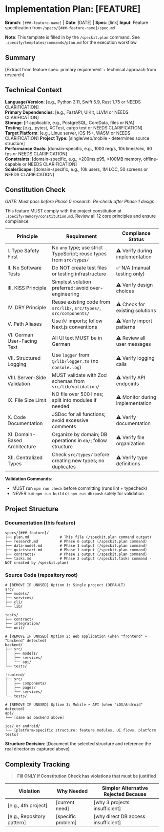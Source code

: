 # Implementation Plan: [FEATURE]

**Branch**: `[###-feature-name]` | **Date**: [DATE] | **Spec**: [link]
**Input**: Feature specification from `/specs/[###-feature-name]/spec.md`

**Note**: This template is filled in by the `/speckit.plan` command. See `.specify/templates/commands/plan.md` for the execution workflow.

## Summary

[Extract from feature spec: primary requirement + technical approach from research]

## Technical Context

<!--
  ACTION REQUIRED: Replace the content in this section with the technical details
  for the project. The structure here is presented in advisory capacity to guide
  the iteration process.
-->

**Language/Version**: [e.g., Python 3.11, Swift 5.9, Rust 1.75 or NEEDS CLARIFICATION]  
**Primary Dependencies**: [e.g., FastAPI, UIKit, LLVM or NEEDS CLARIFICATION]  
**Storage**: [if applicable, e.g., PostgreSQL, CoreData, files or N/A]  
**Testing**: [e.g., pytest, XCTest, cargo test or NEEDS CLARIFICATION]  
**Target Platform**: [e.g., Linux server, iOS 15+, WASM or NEEDS CLARIFICATION]
**Project Type**: [single/web/mobile - determines source structure]  
**Performance Goals**: [domain-specific, e.g., 1000 req/s, 10k lines/sec, 60 fps or NEEDS CLARIFICATION]  
**Constraints**: [domain-specific, e.g., <200ms p95, <100MB memory, offline-capable or NEEDS CLARIFICATION]  
**Scale/Scope**: [domain-specific, e.g., 10k users, 1M LOC, 50 screens or NEEDS CLARIFICATION]

## Constitution Check

*GATE: Must pass before Phase 0 research. Re-check after Phase 1 design.*

This feature MUST comply with the project constitution at `.specify/memory/constitution.md`. Review all 12 core principles and ensure compliance:

| Principle | Requirement | Compliance Status |
|-----------|-------------|-------------------|
| I. Type Safety First | No `any` type; use strict TypeScript; reuse types from `src/types/` | ⚠ Verify during implementation |
| II. No Software Tests | Do NOT create test files or testing infrastructure | ✅ N/A (manual testing only) |
| III. KISS Principle | Simplest solution preferred; avoid over-engineering | ⚠ Verify design choices |
| IV. DRY Principle | Reuse existing code from `src/lib/`, `src/types/`, `src/components/` | ⚠ Check for existing solutions |
| V. Path Aliases | Use `@/` imports; follow Next.js conventions | ⚠ Verify import patterns |
| VI. German User-Facing Text | All UI text MUST be in German | ⚠ Review all user messages |
| VII. Structured Logging | Use `logger` from `@/lib/logger.ts` (no `console.log`) | ⚠ Verify logging calls |
| VIII. Server-Side Validation | MUST validate with Zod schemas from `src/lib/validation/` | ⚠ Verify API endpoints |
| IX. File Size Limit | NO file over 500 lines; split into modules if needed | ⚠ Monitor during implementation |
| X. Code Documentation | JSDoc for all functions; avoid excessive comments | ⚠ Verify documentation |
| XI. Domain-Based Architecture | Organize by domain; DB operations in `db/`; follow structure | ⚠ Verify file organization |
| XII. Centralized Types | Check `src/types/` before creating new types; no duplicates | ⚠ Verify type definitions |

**Validation Commands**:
- MUST run `npm run check` before committing (runs lint + typecheck)
- NEVER run `npm run build` or `npm run db:push` solely for validation

## Project Structure

### Documentation (this feature)

```text
specs/[###-feature]/
├── plan.md              # This file (/speckit.plan command output)
├── research.md          # Phase 0 output (/speckit.plan command)
├── data-model.md        # Phase 1 output (/speckit.plan command)
├── quickstart.md        # Phase 1 output (/speckit.plan command)
├── contracts/           # Phase 1 output (/speckit.plan command)
└── tasks.md             # Phase 2 output (/speckit.tasks command - NOT created by /speckit.plan)
```

### Source Code (repository root)
<!--
  ACTION REQUIRED: Replace the placeholder tree below with the concrete layout
  for this feature. Delete unused options and expand the chosen structure with
  real paths (e.g., apps/admin, packages/something). The delivered plan must
  not include Option labels.
-->

```text
# [REMOVE IF UNUSED] Option 1: Single project (DEFAULT)
src/
├── models/
├── services/
├── cli/
└── lib/

tests/
├── contract/
├── integration/
└── unit/

# [REMOVE IF UNUSED] Option 2: Web application (when "frontend" + "backend" detected)
backend/
├── src/
│   ├── models/
│   ├── services/
│   └── api/
└── tests/

frontend/
├── src/
│   ├── components/
│   ├── pages/
│   └── services/
└── tests/

# [REMOVE IF UNUSED] Option 3: Mobile + API (when "iOS/Android" detected)
api/
└── [same as backend above]

ios/ or android/
└── [platform-specific structure: feature modules, UI flows, platform tests]
```

**Structure Decision**: [Document the selected structure and reference the real
directories captured above]

## Complexity Tracking

> **Fill ONLY if Constitution Check has violations that must be justified**

| Violation | Why Needed | Simpler Alternative Rejected Because |
|-----------|------------|-------------------------------------|
| [e.g., 4th project] | [current need] | [why 3 projects insufficient] |
| [e.g., Repository pattern] | [specific problem] | [why direct DB access insufficient] |
